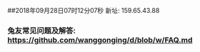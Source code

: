 ##2018年09月28日07时12分07秒 新址: 159.65.43.88
### 兔友常见问题及解答: https://github.com/wanggonging/d/blob/w/FAQ.md
